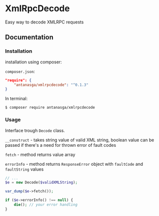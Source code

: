 XmlRpcDecode
============

Easy way to decode XMLRPC requests 

## Documentation

### Installation
installation using composer:

`composer.json`:
```json
"require": {
    "antanasga/xmlrpcdecode": "^0.1.3"
}
```
In terminal:
```
$ composer require antanasga/xmlrpcdecode
```


### Usage

Interface trough `Decode` class.

`__construct` - takes string value of valid XML string, boolean value can be passed if there's a need for thrown error of fault codes

`fetch` - method returns value array

`errorInfo` - method returns `ResponseError` object with `faultCode` and `faultString` values

```php
// ...
$e = new Decode($validXMLString);

var_dump($e->fetch());

if ($e->errorInfo() !== null) {
    die(); // your error handling
}
```
